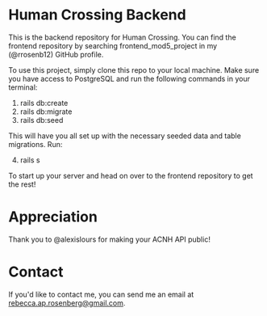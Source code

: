 # Human Crossing Backend

This is the backend repository for Human Crossing. You can find the frontend repository by searching frontend_mod5_project in my (@rrosenb12) GitHub profile.

To use this project, simply clone this repo to your local machine. Make sure you have access to PostgreSQL and run the following commands in your terminal:

1. rails db:create
2. rails db:migrate
3. rails db:seed

This will have you all set up with the necessary seeded data and table migrations. Run:

4. rails s

To start up your server and head on over to the frontend repository to get the rest!

# Appreciation

Thank you to @alexislours for making your ACNH API public!

# Contact

If you'd like to contact me, you can send me an email at rebecca.ap.rosenberg@gmail.com.
